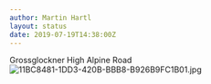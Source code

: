 ```yaml
---
author: Martin Hartl
layout: status
date: 2019-07-19T14:38:00Z
---
```

Grossglockner High Alpine Road
![11BC8481-1DD3-420B-BBB8-B926B9FC1B01.jpg](http://share.hartl.co/micro/11BC8481-1DD3-420B-BBB8-B926B9FC1B01.jpg)